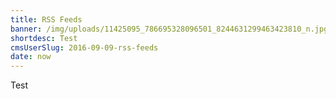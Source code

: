 ```yaml
---
title: RSS Feeds
banner: /img/uploads/11425095_786695328096501_8244631299463423810_n.jpg
shortdesc: Test
cmsUserSlug: 2016-09-09-rss-feeds
date: now
---
```


Test